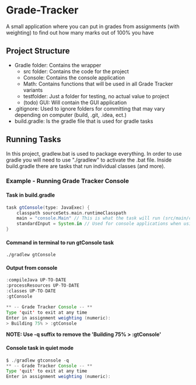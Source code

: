 # Grade-Tracker
A small application where you can put in grades from assignments (with weighting) to find out how many marks out of 100% you have

## Project Structure
* Gradle folder: Contains the wrapper
    * src folder: Contains the code for the project
    * Console: Contains the console application
    * Math: Contains functions that will be used in all Grade Tracker variants
    * testfolder: Just a folder for testing, no actual value to project
    * (todo) GUI: Will contain the GUI application
* .gitignore: Used to ignore folders for committing that may vary depending on computer (build, .git, .idea, ect.)
* build.gradle: Is the gradle file that is used for gradle tasks

## Running Tasks
In this project, gradlew.bat is used to package everything. In order to use gradle you will need to use "./gradlew" to activate the .bat file. Inside build.gradle there are tasks that run individual classes (and more).

### Example - Running Grade Tracker Console ###

#### Task in build.gradle ####
```groovy
task gtConsole(type: JavaExec) {
    classpath sourceSets.main.runtimeClasspath
    main = "console.Main" // This is what the task will run (src/main/console/Main.java)
    standardInput = System.in // Used for console applications when using Gradle
}
```

#### Command in terminal to run gtConsole task ####
`./gradlew gtConsole`

#### Output from console ####
```java
:compileJava UP-TO-DATE                                                  
:processResources UP-TO-DATE
:classes UP-TO-DATE
:gtConsole

** -- Grade Tracker Console -- **
Type 'quit' to exit at any time
Enter in assignment weighting (numeric):
> Building 75% > :gtConsole
```

__NOTE: Use -q suffix to remove the 'Building 75% > :gtConsole'__

#### Console task in quiet mode ####
```java
$ ./gradlew gtconsole -q
** -- Grade Tracker Console -- **
Type 'quit' to exit at any time
Enter in assignment weighting (numeric):
```

